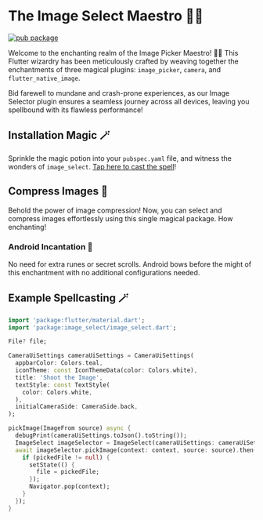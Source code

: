 # The Image Select Maestro 🌈✨

[![pub package](https://img.shields.io/pub/v/image_select?label=image_select&color=blue)](https://pub.dev/packages/image_select)

Welcome to the enchanting realm of the Image Picker Maestro! 🎩✨ This Flutter wizardry has been meticulously crafted by weaving together the enchantments of three magical plugins: `image_picker`, `camera`, and `flutter_native_image`.

Bid farewell to mundane and crash-prone experiences, as our Image Selector plugin ensures a seamless journey across all devices, leaving you spellbound with its flawless performance!

## Installation Magic 🪄

Sprinkle the magic potion into your `pubspec.yaml` file, and witness the wonders of `image_select`. [Tap here to cast the spell](https://flutter.dev/docs/development/platform-integration/platform-channels)!

## Compress Images 🌄

Behold the power of image compression! Now, you can select and compress images effortlessly using this single magical package. How enchanting!

### Android Incantation 🤖

No need for extra runes or secret scrolls. Android bows before the might of this enchantment with no additional configurations needed.

## Example Spellcasting 🪄

```dart
import 'package:flutter/material.dart';
import 'package:image_select/image_select.dart';

File? file;

CameraUiSettings cameraUiSettings = CameraUiSettings(
  appbarColor: Colors.teal,
  iconTheme: const IconThemeData(color: Colors.white),
  title: 'Shoot the Image',
  textStyle: const TextStyle(
    color: Colors.white,
  ),
  initialCameraSide: CameraSide.back,
);

pickImage(ImageFrom source) async {
  debugPrint(cameraUiSettings.toJson().toString());
  ImageSelect imageSelector = ImageSelect(cameraUiSettings: cameraUiSettings, compressImage: true);
  await imageSelector.pickImage(context: context, source: source).then((pickedFile) {
    if (pickedFile != null) {
      setState(() {
        file = pickedFile;
      });
      Navigator.pop(context);
    }
  });
}
